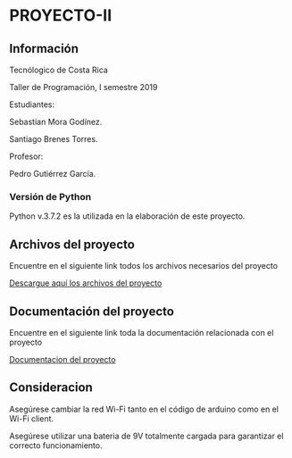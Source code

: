 # PROYECTO-II


## Información 

Tecnólogico de Costa Rica 

Taller de Programación, I semestre 2019

Estudiantes: 

Sebastian Mora Godínez.

Santiago Brenes Torres.

Profesor:

Pedro Gutiérrez García.



### Versión de Python

Python v.3.7.2 es la utilizada en la elaboración de este proyecto.


## Archivos del proyecto 
 
 Encuentre en el siguiente link todos los archivos necesarios del proyecto
 
 [Descargue aquí los archivos del proyecto](https://github.com/sebas-mora28/PROYECTO-II)

## Documentación del proyecto

Encuentre en el siguiente link toda la documentación relacionada con el proyecto

[Documentacion del proyecto](https://1drv.ms/f/s!AhSq2J7a9CFx9wp0yKUWT9QH4UC5)


## Consideracion

Asegúrese cambiar la red Wi-Fi tanto en el código de arduino como en el Wi-Fi client. 

Asegúrese utilizar una bateria de 9V totalmente cargada para garantizar el correcto funcionamiento. 

